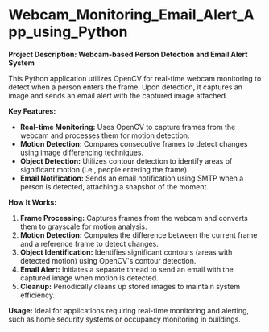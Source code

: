 # Webcam_Monitoring_Email_Alert_App_using_Python


**Project Description: Webcam-based Person Detection and Email Alert System**

This Python application utilizes OpenCV for real-time webcam monitoring to detect when a person enters the frame. Upon detection, it captures an image and sends an email alert with the captured image attached.

**Key Features:**
- **Real-time Monitoring:** Uses OpenCV to capture frames from the webcam and processes them for motion detection.
- **Motion Detection:** Compares consecutive frames to detect changes using image differencing techniques.
- **Object Detection:** Utilizes contour detection to identify areas of significant motion (i.e., people entering the frame).
- **Email Notification:** Sends an email notification using SMTP when a person is detected, attaching a snapshot of the moment.

**How It Works:**
1. **Frame Processing:** Captures frames from the webcam and converts them to grayscale for motion analysis.
2. **Motion Detection:** Computes the difference between the current frame and a reference frame to detect changes.
3. **Object Identification:** Identifies significant contours (areas with detected motion) using OpenCV's contour detection.
4. **Email Alert:** Initiates a separate thread to send an email with the captured image when motion is detected.
5. **Cleanup:** Periodically cleans up stored images to maintain system efficiency.

**Usage:** Ideal for applications requiring real-time monitoring and alerting, such as home security systems or occupancy monitoring in buildings.
